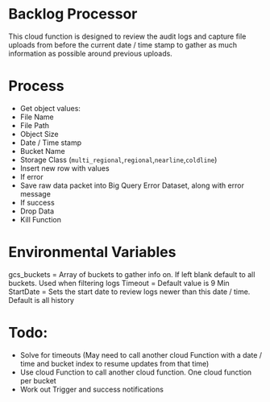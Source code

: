 # Backlog Processor

This cloud function is designed to review the audit logs and capture file uploads from before the current date / time stamp to gather as much information as possible around previous uploads.

# Process
- Get object values:
 - File Name
 - File Path
 - Object Size
 - Date / Time stamp
 - Bucket Name
 - Storage Class (`multi_regional`,`regional`,`nearline`,`coldline`)
- Insert new row with values
- If error
 - Save raw data packet into Big Query Error Dataset, along with error message
- If success
 - Drop Data
 - Kill Function


# Environmental Variables
gcs_buckets = Array of buckets to gather info on. If left blank default to all buckets. Used when filtering logs
Timeout = Default value is 9 Min
StartDate = Sets the start date to review logs newer than this date / time. Default is all history

# Todo:
* Solve for timeouts (May need to call another cloud Function with a date / time and bucket index to resume updates from that time)
* Use cloud Function to call another cloud function. One cloud function per bucket
* Work out Trigger and success notifications
